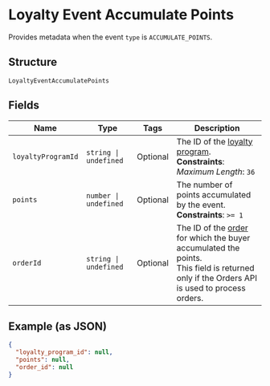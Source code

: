 
# Loyalty Event Accumulate Points

Provides metadata when the event `type` is `ACCUMULATE_POINTS`.

## Structure

`LoyaltyEventAccumulatePoints`

## Fields

| Name | Type | Tags | Description |
|  --- | --- | --- | --- |
| `loyaltyProgramId` | `string \| undefined` | Optional | The ID of the [loyalty program](../../doc/models/loyalty-program.md).<br>**Constraints**: *Maximum Length*: `36` |
| `points` | `number \| undefined` | Optional | The number of points accumulated by the event.<br>**Constraints**: `>= 1` |
| `orderId` | `string \| undefined` | Optional | The ID of the [order](../../doc/models/order.md) for which the buyer accumulated the points.<br>This field is returned only if the Orders API is used to process orders. |

## Example (as JSON)

```json
{
  "loyalty_program_id": null,
  "points": null,
  "order_id": null
}
```

